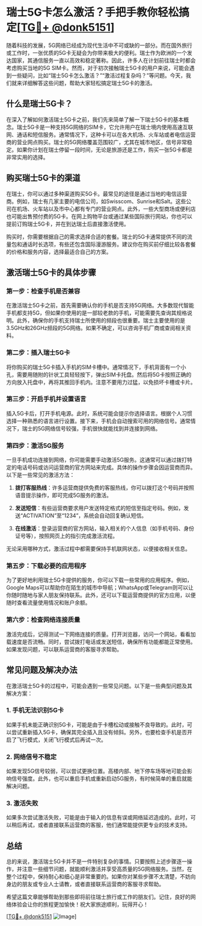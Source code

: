 # 瑞士5G卡怎么激活？手把手教你轻松搞定[[TG💪+ @donk5151](https://t.me/s/donk5151)]

随着科技的发展，5G网络已经成为现代生活中不可或缺的一部分。而在国外旅行或工作时，一张优质的5G卡无疑会为你带来极大的便利。瑞士作为欧洲的一个发达国家，其通信服务一直以高效和稳定著称。因此，许多人在计划前往瑞士时都会考虑购买当地的5G SIM卡。然而，对于初次接触瑞士5G卡的用户来说，可能会遇到一些疑问，比如“瑞士5G卡怎么激活？”“激活过程复杂吗？”等问题。今天，我们就来详细解答这些问题，帮助大家轻松搞定瑞士5G卡的激活。

## 什么是瑞士5G卡？

在深入了解如何激活瑞士5G卡之前，我们先来简单了解一下瑞士5G卡的基本概念。瑞士5G卡是一种支持5G网络的SIM卡，它允许用户在瑞士境内使用高速互联网、通话和短信服务。通常情况下，这种卡可以在各大机场、火车站或者电信运营商的营业网点购买。瑞士的5G网络覆盖范围较广，尤其在城市地区，信号非常稳定。如果你计划在瑞士停留一段时间，无论是旅游还是工作，购买一张5G卡都是非常实用的选择。

## 购买瑞士5G卡的渠道

在瑞士，你可以通过多种渠道购买5G卡。最常见的途径是通过当地的电信运营商。例如，瑞士有几家主要的电信公司，如Swisscom、Sunrise和Salt。这些公司在机场、火车站以及市中心都有专门的营业网点。此外，一些大型商场或便利店也可能出售预付费的5G卡。在网上购物平台或通过某些国际旅行网站，你也可以提前订购瑞士5G卡，并在到达瑞士后直接激活使用。

购买时，你需要根据自己的需求选择合适的套餐。瑞士的5G卡通常提供不同的流量包和通话时长选项，有些还包含国际漫游服务。建议你在购买前仔细比较各套餐的价格和服务内容，选择最适合自己的方案。

## 激活瑞士5G卡的具体步骤

### 第一步：检查手机是否兼容

在激活瑞士5G卡之前，首先需要确认你的手机是否支持5G网络。大多数现代智能手机都支持5G，但如果你使用的是一部较老款的手机，可能需要先查询其规格说明。此外，确保你的手机支持瑞士所使用的频段也很重要。瑞士主要使用的是3.5GHz和26GHz频段的5G网络。如果不确定，可以咨询手机厂商或查阅相关资料。

### 第二步：插入瑞士5G卡

将你购买的瑞士5G卡插入手机的SIM卡槽中。通常情况下，手机背面有一个小孔，需要用随附的针状工具轻轻按下，弹出SIM卡托盘。然后将5G卡按照正确的方向放入托盘中，再将其推回手机内。注意不要用力过猛，以免损坏卡槽或卡片。

### 第三步：开启手机并设置语言

插入5G卡后，打开手机电源。此时，系统可能会提示你选择语言。根据个人习惯选择一种熟悉的语言进行设置。接下来，手机会自动搜索可用的网络信号。通常情况下，瑞士的5G网络信号较强，手机很快就能找到并连接到网络。

### 第四步：激活5G服务

一旦手机成功连接到网络，你可能需要手动激活5G服务。这通常可以通过拨打特定的电话号码或访问运营商的官方网站来完成。具体的操作步骤会因运营商而异。以下是一些常见的激活方法：

1. **拨打客服热线**：许多运营商提供免费的客服热线，你可以拨打这个号码并按照语音提示操作，即可完成5G服务的激活。
   
2. **发送短信**：有些运营商要求用户发送特定格式的短信至指定号码。例如，发送“ACTIVATION”至“1234”，系统会自动回复确认短信。
   
3. **在线激活**：登录运营商的官方网站，输入相关的个人信息（如手机号码、身份证号等），按照网页上的指引完成激活流程。

无论采用哪种方式，激活过程中都需要保持手机联网状态，以便接收相关信息。

### 第五步：下载必要的应用程序

为了更好地利用瑞士5G卡提供的服务，你可以下载一些常用的应用程序。例如，Google Maps可以帮助你在陌生的城市中导航；WhatsApp或Telegram则可以让你随时随地与家人朋友保持联系。此外，还可以下载运营商提供的官方应用，以便随时查看流量使用情况和账户余额。

### 第六步：检查网络连接质量

激活完成后，记得测试一下网络连接的质量。打开浏览器，访问一个网站，看看加载速度是否流畅。同时，尝试拨打电话或发送短信，确保所有功能都能正常使用。如果发现问题，可以联系运营商的客服寻求帮助。

## 常见问题及解决办法

在激活瑞士5G卡的过程中，可能会遇到一些常见问题。以下是一些典型问题及其解决方案：

### 1. 手机无法识别5G卡

如果手机未能正确识别5G卡，可能是由于卡槽松动或接触不良导致的。此时，可以尝试重新插入5G卡，确保其完全插入且没有倾斜。另外，也要检查手机是否开启了飞行模式，关闭飞行模式后再试一次。

### 2. 网络信号不稳定

如果发现5G信号较弱，可以尝试更换位置。高楼内部、地下停车场等地可能会影响信号强度。此外，也可以重启手机或重新启动5G服务，有时候简单的重启就能解决问题。

### 3. 激活失败

如果多次尝试激活失败，可能是由于输入的信息有误或网络延迟造成的。此时，可以稍后再试，或者直接联系运营商的客服，他们通常能提供更专业的技术支持。

## 总结

总的来说，激活瑞士5G卡并不是一件特别复杂的事情。只要按照上述步骤逐一操作，并注意一些细节问题，就能顺利激活并享受高质量的5G网络服务。当然，在整个过程中，保持耐心和细心是非常重要的。如果你对某些步骤不太清楚，不妨向身边的朋友或专业人士请教，或者直接联系运营商的客服寻求帮助。

希望这篇文章能够帮助到那些即将前往瑞士旅行或工作的朋友们。记住，良好的网络体验会让你的旅程更加愉快！祝大家旅途顺利，玩得开心！

[[TG💪+ @donk5151](https://t.me/s/donk5151) ![Image](https://i.postimg.cc/rwNCRYN7/Snipaste-2025-04-30-17-27-05.png)]